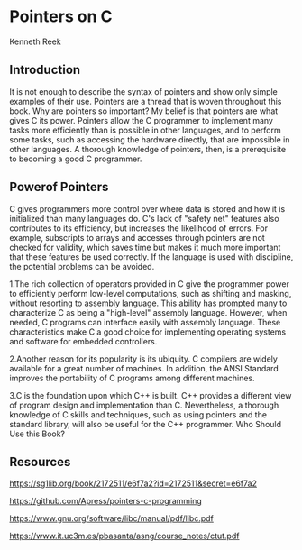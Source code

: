 # Pointers on C
Kenneth Reek 

## Introduction

It is not enough to describe the syntax of pointers and show only simple examples of their use. Pointers are a thread that is woven throughout this book. Why are pointers so important? My belief is that pointers are what gives C its power. Pointers allow the C programmer to implement many tasks more efficiently than is possible in other languages, and to perform some tasks, such as accessing the hardware directly, that are impossible in other languages. A thorough knowledge of pointers, then, is a prerequisite to becoming a good C programmer.

## Powerof Pointers

C gives programmers more control over where data is stored and how it is initialized than many languages do. C's lack of "safety net" features also contributes to its efficiency, but increases the likelihood of errors. For example, subscripts to arrays and accesses through pointers are not checked for validity, which saves time but makes it much more important that these features be used correctly. If the language is used with discipline, the potential problems can be avoided. 

1.The rich collection of operators provided in C give the programmer power to efficiently perform low-level computations, such as shifting and masking, without resorting to assembly language. This ability has prompted many to characterize C as being a "high-level" assembly language. However, when needed, C programs can interface easily with assembly language. These characteristics make C a good choice for implementing operating systems and software for embedded controllers.

2.Another reason for its popularity is its ubiquity. C compilers are widely available for a great number of machines. In addition, the ANSI Standard improves the portability of C programs among different machines.

3.C is the foundation upon which C++ is built. C++ provides a different view of program design and implementation than C. Nevertheless, a thorough knowledge of C skills and techniques, such as using pointers and the standard library, will also be useful for the C++ programmer. Who Should Use this Book?


## Resources


https://sg1lib.org/book/2172511/e6f7a2?id=2172511&secret=e6f7a2

https://github.com/Apress/pointers-c-programming

https://www.gnu.org/software/libc/manual/pdf/libc.pdf

https://www.it.uc3m.es/pbasanta/asng/course_notes/ctut.pdf
